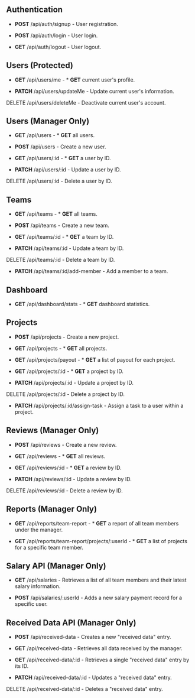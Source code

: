 ## Authentication
* **POST** /api/auth/signup - User registration.

* **POST** /api/auth/login - User login.

* **GET** /api/auth/logout - User logout.

<!-- Allows for manager too -->

## Users (Protected)
* **GET** /api/users/me - * **GET** current user's profile.

* **PATCH** /api/users/updateMe - Update current user's information.

DELETE /api/users/deleteMe - Deactivate current user's account.

## Users (Manager Only)
* **GET** /api/users - * **GET** all users.

* **POST** /api/users - Create a new user.

* **GET** /api/users/:id - * **GET** a user by ID.

* **PATCH** /api/users/:id - Update a user by ID.

DELETE /api/users/:id - Delete a user by ID.

## Teams
* **GET** /api/teams - * **GET** all teams.

* **POST** /api/teams - Create a new team.

* **GET** /api/teams/:id - * **GET** a team by ID.

* **PATCH** /api/teams/:id - Update a team by ID.

DELETE /api/teams/:id - Delete a team by ID.

* **PATCH** /api/teams/:id/add-member - Add a member to a team.

## Dashboard
* **GET** /api/dashboard/stats - * **GET** dashboard statistics.

## Projects
* **POST** /api/projects - Create a new project.

* **GET** /api/projects - * **GET** all projects.

* **GET** /api/projects/payout - * **GET** a list of payout for each project.

* **GET** /api/projects/:id - * **GET** a project by ID.

* **PATCH** /api/projects/:id - Update a project by ID.

DELETE /api/projects/:id - Delete a project by ID.

* **PATCH** /api/projects/:id/assign-task - Assign a task to a user within a project.

## Reviews (Manager Only)
* **POST** /api/reviews - Create a new review.

* **GET** /api/reviews - * **GET** all reviews.

* **GET** /api/reviews/:id - * **GET** a review by ID.

* **PATCH** /api/reviews/:id - Update a review by ID.

DELETE /api/reviews/:id - Delete a review by ID.

## Reports (Manager Only)
* **GET** /api/reports/team-report - * **GET** a report of all team members under the manager.

* **GET** /api/reports/team-report/projects/:userId - * **GET** a list of projects for a specific team member.

## Salary API (Manager Only)
* **GET** /api/salaries - Retrieves a list of all team members and their latest salary information.

* **POST** /api/salaries/:userId - Adds a new salary payment record for a specific user.

## Received Data API (Manager Only)
* **POST** /api/received-data - Creates a new "received data" entry.

* **GET** /api/received-data - Retrieves all data received by the manager.

* **GET** /api/received-data/:id - Retrieves a single "received data" entry by its ID.

* **PATCH** /api/received-data/:id - Updates a "received data" entry.

DELETE /api/received-data/:id - Deletes a "received data" entry.